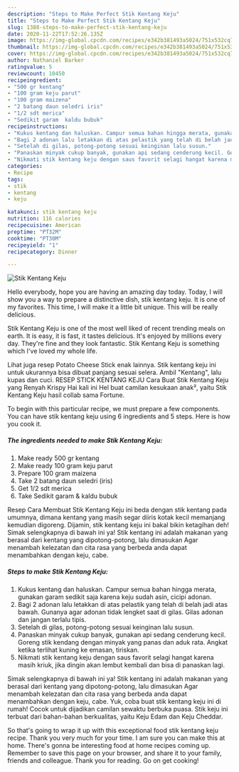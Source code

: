 ```yaml
---
description: "Steps to Make Perfect Stik Kentang Keju"
title: "Steps to Make Perfect Stik Kentang Keju"
slug: 1388-steps-to-make-perfect-stik-kentang-keju
date: 2020-11-22T17:52:26.135Z
image: https://img-global.cpcdn.com/recipes/e342b381493a5024/751x532cq70/stik-kentang-keju-foto-resep-utama.jpg
thumbnail: https://img-global.cpcdn.com/recipes/e342b381493a5024/751x532cq70/stik-kentang-keju-foto-resep-utama.jpg
cover: https://img-global.cpcdn.com/recipes/e342b381493a5024/751x532cq70/stik-kentang-keju-foto-resep-utama.jpg
author: Nathaniel Barker
ratingvalue: 5
reviewcount: 10450
recipeingredient:
- "500 gr kentang"
- "100 gram keju parut"
- "100 gram maizena"
- "2 batang daun seledri iris"
- "1/2 sdt merica"
- "Sedikit garam  kaldu bubuk"
recipeinstructions:
- "Kukus kentang dan haluskan. Campur semua bahan hingga merata, gunakan garam sedikit saja karena keju sudah asin, cicipi adonan."
- "Bagi 2 adonan lalu letakkan di atas pelastik yang telah di belah jadi atas bawah. Gunanya agar adonan tidak lengket saat di gilas. Gilas adonan dan jangan terlalu tipis."
- "Setelah di gilas, potong-potong sesuai keinginan lalu susun."
- "Panaskan minyak cukup banyak, gunakan api sedang cenderung kecil. Goreng stik kendang dengan minyak yang panas dan aduk rata. Angkat ketika terlihat kuning ke emasan, tiriskan."
- "Nikmati stik kentang keju dengan saus favorit selagi hangat karena masih kriuk, jika dingin akan lembut kembali dan bisa di panaskan lagi."
categories:
- Recipe
tags:
- stik
- kentang
- keju

katakunci: stik kentang keju 
nutrition: 116 calories
recipecuisine: American
preptime: "PT32M"
cooktime: "PT30M"
recipeyield: "1"
recipecategory: Dinner

---
```



![Stik Kentang Keju](https://img-global.cpcdn.com/recipes/e342b381493a5024/751x532cq70/stik-kentang-keju-foto-resep-utama.jpg)

Hello everybody, hope you are having an amazing day today. Today, I will show you a way to prepare a distinctive dish, stik kentang keju. It is one of my favorites. This time, I will make it a little bit unique. This will be really delicious.

Stik Kentang Keju is one of the most well liked of recent trending meals on earth. It is easy, it is fast, it tastes delicious. It's enjoyed by millions every day. They're fine and they look fantastic. Stik Kentang Keju is something which I've loved my whole life.

Lihat juga resep Potato Cheese Stick enak lainnya. Stik kentang keju ini untuk ukurannya bisa dibuat panjang sesuai selera. Ambil &#34;Kentang&#34;, lalu kupas dan cuci. RESEP STICK KENTANG KEJU Cara Buat Stik Kentang Keju yang Renyah Krispy Hai kali ini Hel buat camilan kesukaan anak², yaitu Stik Kentang Keju hasil collab sama Fortune.


To begin with this particular recipe, we must prepare a few components. You can have stik kentang keju using 6 ingredients and 5 steps. Here is how you cook it.

<!--inarticleads1-->

##### The ingredients needed to make Stik Kentang Keju:

1. Make ready 500 gr kentang
1. Make ready 100 gram keju parut
1. Prepare 100 gram maizena
1. Take 2 batang daun seledri (iris)
1. Get 1/2 sdt merica
1. Take Sedikit garam &amp; kaldu bubuk


Resep Cara Membuat Stik Kentang Keju ini beda dengan stik kentang pada umumnya, dimana kentang yang masih segar diiris kotak kecil memanjang kemudian digoreng. Dijamin, stik kentang keju ini bakal bikin ketagihan deh! Simak selengkapnya di bawah ini ya! Stik kentang ini adalah makanan yang berasal dari kentang yang dipotong-potong, lalu dimasukan Agar menambah kelezatan dan cita rasa yang berbeda anda dapat menambahkan dengan keju, cabe. 

<!--inarticleads2-->

##### Steps to make Stik Kentang Keju:

1. Kukus kentang dan haluskan. Campur semua bahan hingga merata, gunakan garam sedikit saja karena keju sudah asin, cicipi adonan.
1. Bagi 2 adonan lalu letakkan di atas pelastik yang telah di belah jadi atas bawah. Gunanya agar adonan tidak lengket saat di gilas. Gilas adonan dan jangan terlalu tipis.
1. Setelah di gilas, potong-potong sesuai keinginan lalu susun.
1. Panaskan minyak cukup banyak, gunakan api sedang cenderung kecil. Goreng stik kendang dengan minyak yang panas dan aduk rata. Angkat ketika terlihat kuning ke emasan, tiriskan.
1. Nikmati stik kentang keju dengan saus favorit selagi hangat karena masih kriuk, jika dingin akan lembut kembali dan bisa di panaskan lagi.


Simak selengkapnya di bawah ini ya! Stik kentang ini adalah makanan yang berasal dari kentang yang dipotong-potong, lalu dimasukan Agar menambah kelezatan dan cita rasa yang berbeda anda dapat menambahkan dengan keju, cabe. Yuk, coba buat stik kentang keju ini di rumah! Cocok untuk dijadikan camilan sewaktu berbuka puasa. Stik keju ini terbuat dari bahan-bahan berkualitas, yaitu Keju Edam dan Keju Cheddar. 

So that's going to wrap it up with this exceptional food stik kentang keju recipe. Thank you very much for your time. I am sure you can make this at home. There's gonna be interesting food at home recipes coming up. Remember to save this page on your browser, and share it to your family, friends and colleague. Thank you for reading. Go on get cooking!
